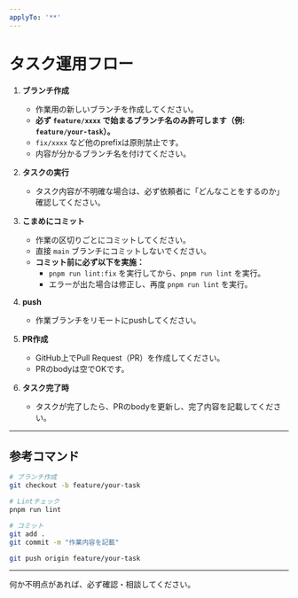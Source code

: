 ```yaml
---
applyTo: '**'
---
```


# タスク運用フロー

1. **ブランチ作成**
    - 作業用の新しいブランチを作成してください。
    - **必ず `feature/xxxx` で始まるブランチ名のみ許可します（例: `feature/your-task`）。**
    - `fix/xxxx` など他のprefixは原則禁止です。
    - 内容が分かるブランチ名を付けてください。

2. **タスクの実行**
    - タスク内容が不明確な場合は、必ず依頼者に「どんなことをするのか」確認してください。

3. **こまめにコミット**
    - 作業の区切りごとにコミットしてください。
    - 直接 `main` ブランチにコミットしないでください。
    - **コミット前に必ず以下を実施：**
        - `pnpm run lint:fix` を実行してから、`pnpm run lint` を実行。
        - エラーが出た場合は修正し、再度 `pnpm run lint` を実行。

4. **push**
    - 作業ブランチをリモートにpushしてください。

5. **PR作成**
    - GitHub上でPull Request（PR）を作成してください。
    - PRのbodyは空でOKです。

6. **タスク完了時**
    - タスクが完了したら、PRのbodyを更新し、完了内容を記載してください。

---

## 参考コマンド

```sh
# ブランチ作成
git checkout -b feature/your-task

# Lintチェック
pnpm run lint

# コミット
git add .
git commit -m "作業内容を記載"

git push origin feature/your-task
```

---

何か不明点があれば、必ず確認・相談してください。
